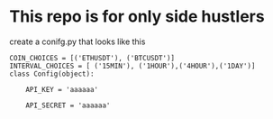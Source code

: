 # This repo is for only side hustlers

create a conifg.py that looks like this
    
    COIN_CHOICES = [('ETHUSDT'), ('BTCUSDT')]
    INTERVAL_CHOICES = [ ('15MIN'), ('1HOUR'),('4HOUR'),('1DAY')]
    class Config(object):

        API_KEY = 'aaaaaa'

        API_SECRET = 'aaaaaa'

